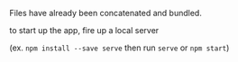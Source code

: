 Files have already been concatenated and bundled.

to start up the app, fire up a local server

(ex. `npm install --save serve` then run `serve` or `npm start`)
